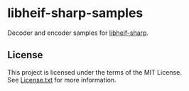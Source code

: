 # libheif-sharp-samples

Decoder and encoder samples for [libheif-sharp](https://github.com/0xC0000054/libheif-sharp).

## License

This project is licensed under the terms of the MIT License.   
See [License.txt](License.txt) for more information.